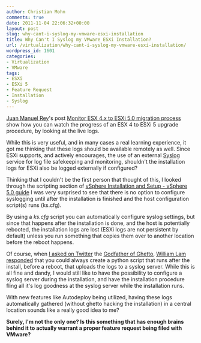 ```yaml
---
author: Christian Mohn
comments: true
date: 2011-11-04 22:06:32+00:00
layout: post
slug: why-cant-i-syslog-my-vmware-esxi-installation
title: Why Can't I Syslog my VMware ESXi Installation?
url: /virtualization/why-cant-i-syslog-my-vmware-esxi-installation/
wordpress_id: 1601
categories:
- Virtualization
- VMware
tags:
- ESXi
- ESXi 5
- Feature Request
- Installation
- Syslog
---
```


[Juan Manuel Rey](https://twitter.com/#!/jreypo)'s post [Monitor ESX 4.x to ESXi 5.0 migration process](http://jreypo.wordpress.com/2011/11/04/monitor-esx-4-x-to-esxi-5-0-migration-process/) show how you can watch the progress of an ESX 4 to ESXi 5 upgrade procedure, by looking at the live logs.

While this is very useful, and in many cases a real learning experience, it got me thinking that these logs should be available remotely as well. Since ESXi supports, and actively encourages, the use of an external [Syslog](http://en.wikipedia.org/wiki/Syslog) service for log file safekeeping and monitoring, shouldn't the installation logs for ESXi also be logged externally if configured?

Thinking that I couldn't be the first person that thought of this, I looked through the scripting section of [vSphere Installation and Setup - vSphere 5.0 guide](http://pubs.vmware.com/vsphere-50/topic/com.vmware.ICbase/PDF/vsphere-esxi-vcenter-server-50-installation-setup-guide.pdf) I was very surprised to see that there is no option to configure syslogging until after the installation is finished and the host configuration script(s) runs (ks.cfg).

By using a _ks.cfg_ script you can automatically configure syslog settings, but since that happens after the installation is done, and the host is potentially rebooted, the installation logs are lost (ESXi logs are not persistent by default) unless you run something that copies them over to another location before the reboot happens.

Of course, when [I asked on Twitter](https://twitter.com/#!/h0bbel/status/132565917732319232) the [Godfather of Ghetto](http://www.virtuallyghetto.com/), [William Lam](http://www.twitter.com/lamw) [responded](https://twitter.com/#!/lamw/status/132570077814996992) that you could always create a python script that runs after the install, before a reboot, that uploads the logs to a syslog server. While this is all fine and dandy, I would still like to have the possibility to configure a syslog server during the installation, and have the installation procedure fling all it's log goodness at the syslog server while the installation runs.

With new features like Autodeploy being utilized, having these logs automatically gathered (without ghetto hacking the installation) in a central location sounds like a really good idea to me? 

**Surely, I'm not the only one? Is this something that has enough brains behind it to actually warrant a proper feature request being filed with VMware?**
